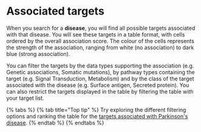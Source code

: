 # Associated targets

When you search for a **disease**, you will find all possible targets associated with that disease. You will see these targets in a table format, with cells ordered by the overall association score. The colour of the cells represents the strength of the association, ranging from white \(no association\) to dark blue \(strong association\). 

You can filter the targets by the data types supporting the association \(e.g. Genetic associations, Somatic mutations\), by pathway types containing the target \(e.g. Signal Transduction, Metabolism\) and by the class of the target associated with the disease \(e.g. Surface antigen, Secreted protein\). You can also restrict the targets displayed in the table by filtering the table with your target list.

{% tabs %}
{% tab title="Top tip" %}
Try exploring the different filtering options and ranking the table for the [targets associated with Parkinson's disease](http://www.targetvalidation.org/disease/EFO_0002508/associations).
{% endtab %}
{% endtabs %}



